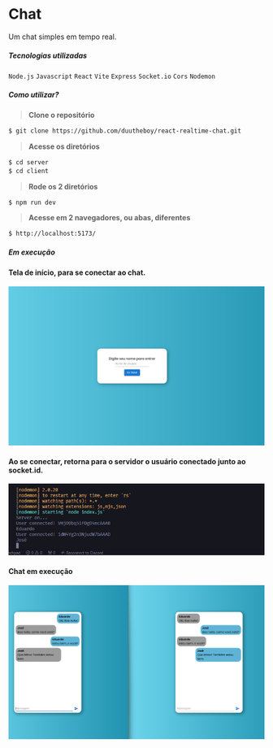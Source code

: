 # Chat

Um chat simples em tempo real.

##### Tecnologias utilizadas

```Node.js```
```Javascript```
```React```
```Vite```
```Express```
```Socket.io```
```Cors```
```Nodemon```


##### Como utilizar?

> **Clone o repositório**

```bash
$ git clone https://github.com/duutheboy/react-realtime-chat.git
```
> **Acesse os diretórios**

```bash
$ cd server
$ cd client
```
> **Rode os 2 diretórios**
```bash
$ npm run dev
```
> **Acesse em 2 navegadores, ou abas, diferentes**
```bash
$ http://localhost:5173/
```

##### Em execução


#### Tela de início, para se conectar ao chat.
![image](https://github.com/duutheboy/react-realtime-chat/blob/master/client/public/ex1.png?raw=true)
#### Ao se conectar, retorna para o servidor o usuário conectado junto ao socket.id.
![image](https://github.com/duutheboy/react-realtime-chat/blob/master/client/public/ex3.png?raw=true)
#### Chat em execução
![image](https://github.com/duutheboy/react-realtime-chat/blob/master/client/public/ex2.png?raw=true)




